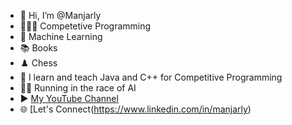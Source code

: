 - 👋 Hi, I’m @Manjarly
- 🧑🏻‍💻 Competetive Programming
- 🤖 Machine Learning
- 📚 Books
- ♟️ Chess
- 🌱 I learn and teach Java and C++ for Competitive Programming
- 🏃🏻 Running in the race of AI
- ▶️ [My YouTube Channel](https://www.youtube.com/@manjarly)
- 🌐 [Let's Connect(https://www.linkedin.com/in/manjarly)

<!---
Manjarly/Manjarly is a ✨ special ✨ repository because its `README.md` (this file) appears on your GitHub profile.
You can click the Preview link to take a look at your changes.
--->

